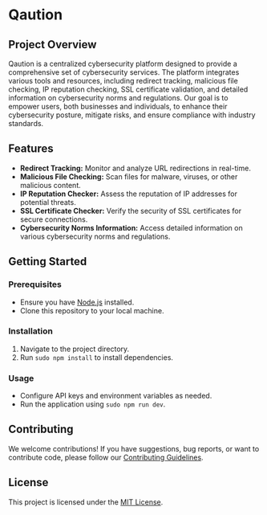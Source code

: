 # Qaution

## Project Overview

Qaution is a centralized cybersecurity platform designed to provide a comprehensive set of cybersecurity services. The platform integrates various tools and resources, including redirect tracking, malicious file checking, IP reputation checking, SSL certificate validation, and detailed information on cybersecurity norms and regulations. Our goal is to empower users, both businesses and individuals, to enhance their cybersecurity posture, mitigate risks, and ensure compliance with industry standards.

## Features

- **Redirect Tracking:** Monitor and analyze URL redirections in real-time.
- **Malicious File Checking:** Scan files for malware, viruses, or other malicious content.
- **IP Reputation Checker:** Assess the reputation of IP addresses for potential threats.
- **SSL Certificate Checker:** Verify the security of SSL certificates for secure connections.
- **Cybersecurity Norms Information:** Access detailed information on various cybersecurity norms and regulations.

## Getting Started

### Prerequisites

- Ensure you have [Node.js](https://nodejs.org/) installed.
- Clone this repository to your local machine.

### Installation

1. Navigate to the project directory.
2. Run `sudo npm install` to install dependencies.

### Usage

- Configure API keys and environment variables as needed.
- Run the application using `sudo npm run dev`.

## Contributing

We welcome contributions! If you have suggestions, bug reports, or want to contribute code, please follow our [Contributing Guidelines](CONTRIBUTING.md).

## License

This project is licensed under the [MIT License](LICENSE.md).
